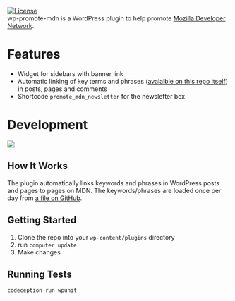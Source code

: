 [![License](https://img.shields.io/badge/License-GPL%20v2-blue.svg)](https://img.shields.io/badge/License-GPL%20v2-blue.svg)  
wp-promote-mdn is a WordPress plugin to help promote [Mozilla Developer Network](https://developer.mozilla.org).

Features
========

* Widget for sidebars with banner link
* Automatic linking of key terms and phrases ([avalaible on this repo itself](https://raw.githubusercontent.com/mdn/wp-promote-mdn/def-list/terms.txt
)) in posts, pages and comments
* Shortcode `promote_mdn_newsletter` for the newsletter box

Development
===========

[<img src="https://travis-ci.org/mdn/wp-promote-mdn.png?branch=master"/>](http://travis-ci.org/#!/mdn/wp-promote-mdn)

How It Works
------------

The plugin automatically links keywords and phrases in WordPress posts and
pages to pages on MDN. The keywords/phrases are loaded once per day from [a
file on GitHub](https://raw.githubusercontent.com/mdn/wp-promote-mdn/def-list/terms.txt).

Getting Started
---------------

1. Clone the repo into your `wp-content/plugins` directory
2. run `computer update`
3. Make changes

Running Tests
-------------

    codeception run wpunit
 